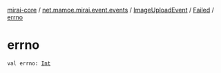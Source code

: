 [mirai-core](../../../index.md) / [net.mamoe.mirai.event.events](../../index.md) / [ImageUploadEvent](../index.md) / [Failed](index.md) / [errno](./errno.md)

# errno

`val errno: `[`Int`](https://kotlinlang.org/api/latest/jvm/stdlib/kotlin/-int/index.html)